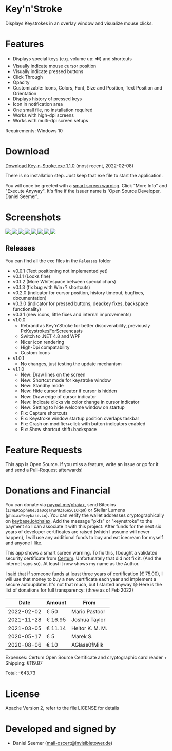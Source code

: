 # Key'n'Stroke

Displays Keystrokes in an overlay window and visualize mouse clicks.


# Features

 - Displays special keys (e.g. volume up: 🔊) and shortcuts
 - Visually indicate mouse cursor position
 - Visually indicate pressed buttons
 - Click Through
 - Opacity
 - Customizable: Icons, Colors, Font, Size and Position, Text Position and Orientation
 - Displays history of pressed keys
 - Icon in notification area
 - One small file, no installation required
 - Works with high-dpi screens
 - Works with multi-dpi screen setups

Requirements: Windows 10


# Download

<a href="https://github.com/Phaiax/Key-n-Stroke/raw/master/Releases/v1.1.0/Key-n-Stroke.exe">Download Key-n-Stroke.exe 1.1.0</a> (most recent, 2022-02-08)


There is no installation step. Just keep that exe file to start the application.

You will once be greeted with a [smart screen warning](https://raw.githubusercontent.com/Phaiax/Key-n-Stroke/master/Screenshots/Smartscreen1.png). Click "More Info" and "Execute Anyway". It's fine if the issuer name is 'Open Source Developer, Daniel Seemer'.

# Screenshots

<a href="https://raw.githubusercontent.com/Phaiax/Key-n-Stroke/master/Screenshots/mouse.png">
	<img src="https://raw.githubusercontent.com/Phaiax/Key-n-Stroke/master/Screenshots/mouse.png">
</a>
<a href="https://raw.githubusercontent.com/Phaiax/Key-n-Stroke/master/Screenshots/ctrl_scroll.png">
    <img src="https://raw.githubusercontent.com/Phaiax/Key-n-Stroke/master/Screenshots/ctrl_scroll.png">
</a>
<a href="https://raw.githubusercontent.com/Phaiax/Key-n-Stroke/master/Screenshots/example1.png">
    <img src="https://raw.githubusercontent.com/Phaiax/Key-n-Stroke/master/Screenshots/example1.png">
</a>
<a href="https://raw.githubusercontent.com/Phaiax/Key-n-Stroke/master/Screenshots/comic_sans_ms.png">
    <img src="https://raw.githubusercontent.com/Phaiax/Key-n-Stroke/master/Screenshots/comic_sans_ms.png">
</a>
<a href="https://raw.githubusercontent.com/Phaiax/Key-n-Stroke/master/Screenshots/resizemode.png.png">
    <img src="https://raw.githubusercontent.com/Phaiax/Key-n-Stroke/master/Screenshots/resizemode.png.png">
</a>
<a href="https://raw.githubusercontent.com/Phaiax/Key-n-Stroke/master/Screenshots/bottom_right.png">
	<img src="https://raw.githubusercontent.com/Phaiax/Key-n-Stroke/master/Screenshots/bottom_right.png">
</a>
<a href="https://raw.githubusercontent.com/Phaiax/Key-n-Stroke/master/Screenshots/bottom_center.png">
	<img src="https://raw.githubusercontent.com/Phaiax/Key-n-Stroke/master/Screenshots/bottom_center.png">
</a>
<a href="https://raw.githubusercontent.com/Phaiax/Key-n-Stroke/master/Screenshots/settings.png">
	<img src="https://raw.githubusercontent.com/Phaiax/Key-n-Stroke/master/Screenshots/settings.png">
</a>


## Releases

You can find all the exe files in the <code>Releases</code> folder

- v0.0.1 (Text positioning not implemented yet)
- v0.1.1 (Looks fine)
- v0.1.2 (More Whitespace between special chars)
- v0.1.3 (fix bug with Win+? shortcuts)
- v0.2.0 (indicator for cursor position, history timeout, bugfixes, documentation)
- v0.3.0 (indicator for pressed buttons, deadkey fixes, backspace functionality)
- v0.3.1 (new icons, little fixes and internal improvements)
- v1.0.0 
    - Rebrand as Key'n'Stroke for better discoverability, previously PxKeystrokesForScreencasts
    - Switch to .NET 4.8 and WPF
    - Nicer icon rendering
    - High-Dpi compatability
    - Custom Icons
- v1.0.1 
    - No changes, just testing the update mechanism
- v1.1.0
    - New: Draw lines on the screen
    - New: Shortcut mode for keystroke window
    - New: Standby mode
    - New: Hide cursor indicator if cursor is hidden
    - New: Draw edge of cursor indicator
    - New: Indicate clicks via color change in cursor indicator
    - New: Setting to hide welcome window on startup
    - Fix: Capture shortcuts
    - Fix: Keystroke window startup position overlaps taskbar
    - Fix: Crash on modifier+click with button indicators enabled
    - Fix: Show shortcut shift+backspace

# Feature Requests

This app is Open Source. If you miss a feature, write an issue or go for it and send a Pull-Request afterwards!


# Donations and Financial

You can donate via <a href="https://www.paypal.me/phaiax">paypal.me/phaiax</a>, send Bitcoins (`1JWER55pheUeJzaUcqaYwP8ZaGe5C16Rp9`) or Stellar Lumens (`phaiax*keybase.io`).  You can verify the wallet addresses cryptographically on <a href="https://keybase.io/phaiax">keybase.io/phaiax</a>. Add the message "pkfs" or "keynstroke" to the payment so I can associate it with this project. After funds for the next six years of developer certificates are raised (which I assume will never happen), I will use any additional funds to buy and eat icecream for myself and anyone I like.

This app shows a smart screen warning. To fix this, I bought a validated security certificate from <a href="http://www.certum.eu/certum/cert,offer_en_open_source_cs.xml">Certum</a>. Unfortunately that did not fix it. (And the internet says so). At least it now shows my name as the Author.

I said that if someone funds at least three years of certification (€ 75.00), I will use that money to buy a new certificate each year and implement a secure autoupdater. It's not that much, but I started anyway :smile: Here is the list of donations for full transparency: (three as of Feb 2022)

| Date       | Amount | From             |
|------------|--------|------------------|
| 2022-02-02 | € 50   | Mario Pastoor    |
| 2021-11-28 | € 16.95| Joshua Taylor    |
| 2021-03-05 | € 11.14| Heitor K. M. M.  |
| 2020-05-17 | € 5    | Marek S.         |
| 2020-08-06 | € 10   | AGlass0fMilk     |

Expenses: Certum Open Source Certificate and cryptographic card reader + Shipping: €119.87

Total: -€43.73



# License

Apache Version 2, refer to the file LICENSE for details


# Developed and signed by

- Daniel Seemer (mail-oscert@invisibletower.de)
